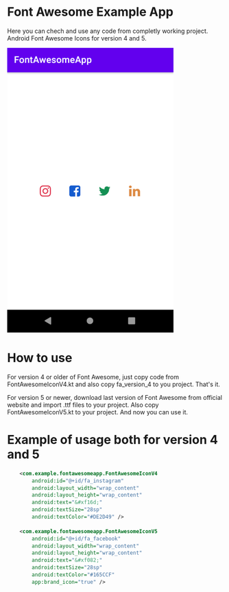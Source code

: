 # Font Awesome Example App
Here you can chech and use any code from completly working project. Android Font Awesome Icons for version 4 and 5.

![main screen](https://github.com/Deniard18/font-awesome-app/blob/master/app/src/main/res/mipmap-xxxhdpi/main_screen_exmpl.png)

# How to use
For version 4 or older of Font Awesome, just copy code from FontAwesomeIconV4.kt and also copy fa_version_4 to you project. That's it.

For version 5 or newer, download last version of Font Awesome from official website and import .ttf files to your project. Also copy FontAwesomeIconV5.kt to your project. And now you can use it.

# Example of usage both for version 4 and 5
```xml
    <com.example.fontawesomeapp.FontAwesomeIconV4
        android:id="@+id/fa_instagram"
        android:layout_width="wrap_content"
        android:layout_height="wrap_content"
        android:text="&#xf16d;"
        android:textSize="28sp"
        android:textColor="#DE2D49" />

    <com.example.fontawesomeapp.FontAwesomeIconV5
        android:id="@+id/fa_facebook"
        android:layout_width="wrap_content"
        android:layout_height="wrap_content"
        android:text="&#xf082;"
        android:textSize="28sp"
        android:textColor="#165CCF"
        app:brand_icon="true" />
```
